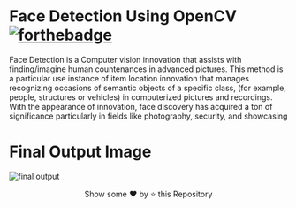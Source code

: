 # Face Detection Using OpenCV  [![forthebadge](https://forthebadge.com/images/badges/made-with-python.svg)](https://forthebadge.com)
Face Detection is a Computer vision innovation that assists with finding/imagine human countenances in advanced pictures. This method is a particular use instance of item location innovation that manages recognizing occasions of semantic objects of a specific class, (for example, people, structures or vehicles) in computerized pictures and recordings. With the appearance of innovation, face discovery has acquired a ton of significance particularly in fields like photography, security, and showcasing

# Final Output Image 

![final output](https://user-images.githubusercontent.com/55251741/104575048-c078ae80-567c-11eb-8a54-e225b6b7ce30.PNG)


<p align="center">Show some ❤️ by ⭐ this Repository </p>
